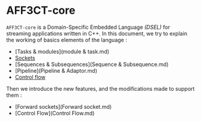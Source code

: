 # AFF3CT-core

`AFF3CT-core` is a Domain-Specific Embedded Language *(DSEL)* for streaming applications written in C++. In this document, we try to explain the working of basics elements of the language :
		

 -  [Tasks & modules](module & task.md)
 -  [Sockets](Socket.md)
 -  [Sequences & Subsequences](Sequence & Subsequence.md)
 -  [Pipeline](Pipeline & Adaptor.md)  
 -  [Control flow](Switcher.md)

Then we introduce the new features, and the modifications made to support them : 

-  [Forward sockets](Forward socket.md)
-  [Control Flow](Control Flow.md)